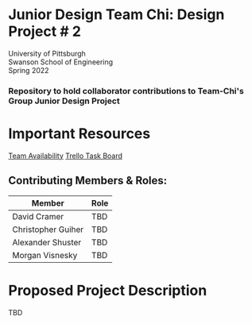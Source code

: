 # Junior Design Team Chi: Design Project # 2
University of Pittsburgh <br>
Swanson School of Engineering <br>
Spring 2022 <br>
### Repository to hold collaborator contributions to Team-Chi's Group Junior Design Project

# Important Resources
[Team Availability](https://www.when2meet.com/?14987485-l46cu)
[Trello Task Board](https://trello.com/b/Vlmt92qO/team-task-board)

## Contributing Members & Roles:

| Member      | Role        |
| ----------- | ----------- |
| David Cramer       | TBD  |
| Christopher Guiher | TBD  |
| Alexander Shuster  | TBD  |
| Morgan Visnesky    | TBD  |

# Proposed Project Description
TBD
